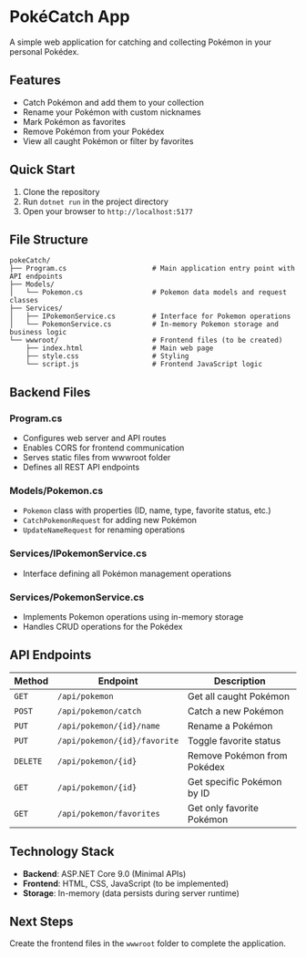 # PokéCatch App

A simple web application for catching and collecting Pokémon in your personal Pokédex.

## Features

- Catch Pokémon and add them to your collection
- Rename your Pokémon with custom nicknames
- Mark Pokémon as favorites
- Remove Pokémon from your Pokédex
- View all caught Pokémon or filter by favorites

## Quick Start

1. Clone the repository
2. Run `dotnet run` in the project directory
3. Open your browser to `http://localhost:5177`

## File Structure

```
pokeCatch/
├── Program.cs                     # Main application entry point with API endpoints
├── Models/
│   └── Pokemon.cs                 # Pokemon data models and request classes
├── Services/
│   ├── IPokemonService.cs         # Interface for Pokemon operations
│   └── PokemonService.cs          # In-memory Pokemon storage and business logic
└── wwwroot/                       # Frontend files (to be created)
    ├── index.html                 # Main web page
    ├── style.css                  # Styling
    └── script.js                  # Frontend JavaScript logic
```

## Backend Files

### Program.cs
- Configures web server and API routes
- Enables CORS for frontend communication
- Serves static files from wwwroot folder
- Defines all REST API endpoints

### Models/Pokemon.cs
- `Pokemon` class with properties (ID, name, type, favorite status, etc.)
- `CatchPokemonRequest` for adding new Pokémon
- `UpdateNameRequest` for renaming operations

### Services/IPokemonService.cs
- Interface defining all Pokémon management operations

### Services/PokemonService.cs
- Implements Pokemon operations using in-memory storage
- Handles CRUD operations for the Pokédex

## API Endpoints

| Method | Endpoint | Description |
|--------|----------|-------------|
| `GET` | `/api/pokemon` | Get all caught Pokémon |
| `POST` | `/api/pokemon/catch` | Catch a new Pokémon |
| `PUT` | `/api/pokemon/{id}/name` | Rename a Pokémon |
| `PUT` | `/api/pokemon/{id}/favorite` | Toggle favorite status |
| `DELETE` | `/api/pokemon/{id}` | Remove Pokémon from Pokédex |
| `GET` | `/api/pokemon/{id}` | Get specific Pokémon by ID |
| `GET` | `/api/pokemon/favorites` | Get only favorite Pokémon |

## Technology Stack

- **Backend**: ASP.NET Core 9.0 (Minimal APIs)
- **Frontend**: HTML, CSS, JavaScript (to be implemented)
- **Storage**: In-memory (data persists during server runtime)

## Next Steps

Create the frontend files in the `wwwroot` folder to complete the application.